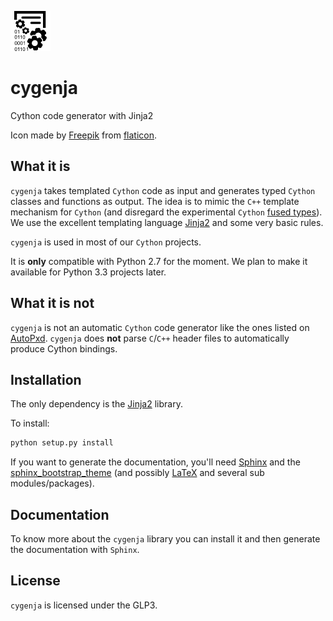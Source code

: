 ![](doc/source/logo/cygenja-logo64.png)

# cygenja
Cython code generator with Jinja2


Icon made by [Freepik](http://www.freepik.com/) from [flaticon](http://www.flaticon.com/).


## What it is

`cygenja` takes templated `Cython` code as input and generates typed `Cython` classes and functions as output. The idea is to mimic the `C++` template mechanism for `Cython` (and disregard the
experimental `Cython` [fused types](http://docs.cython.org/src/userguide/fusedtypes.html)). We use the excellent templating language [Jinja2](http://jinja.pocoo.org/docs/dev/) and some very basic rules.

`cygenja` is used in most of our `Cython` projects.

It is **only** compatible with Python 2.7 for the moment. We plan to make it available for Python 3.3 projects later.

## What it is not

`cygenja` is not an automatic `Cython` code generator like the ones listed on [AutoPxd](https://github.com/cython/cython/wiki/AutoPxd). `cygenja` does **not**
parse `C`/`C++` header files to automatically produce Cython bindings.

## Installation

The only dependency is the [Jinja2](http://jinja.pocoo.org/) library.

To install:

```Python
python setup.py install
```

If you want to generate the documentation, you'll need [Sphinx](http://sphinx-doc.org/) and the [sphinx_bootstrap_theme](https://ryan-roemer.github.io/sphinx-bootstrap-theme/README.html) (and possibly [LaTeX](https://www.latex-project.org/) and
several sub modules/packages).

## Documentation

To know more about the `cygenja` library you can install it and then generate the documentation with `Sphinx`.


## License

`cygenja` is licensed under the GLP3.
